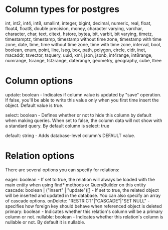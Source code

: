 # Column types for postgres
int, int2, int4, int8, smallint, integer, bigint, decimal, numeric, real, float, float4, float8, double precision, money, character varying, varchar, character, char, text, citext, hstore, bytea, bit, varbit, bit varying, timetz, timestamptz, timestamp, timestamp without time zone, timestamp with time zone, date, time, time without time zone, time with time zone, interval, bool, boolean, enum, point, line, lseg, box, path, polygon, circle, cidr, inet, macaddr, tsvector, tsquery, uuid, xml, json, jsonb, int4range, int8range, numrange, tsrange, tstzrange, daterange, geometry, geography, cube, ltree

# Column options
update: boolean - Indicates if column value is updated by "save" operation. If false, you'll be able to write this value only when you first time insert the object. Default value is true.

select: boolean - Defines whether or not to hide this column by default when making queries. When set to false, the column data will not show with a standard query. By default column is select: true

default: string - Adds database-level column's DEFAULT value.

# Relation options
There are several options you can specify for relations:

eager: boolean - If set to true, the relation will always be loaded with the main entity when using find* methods or QueryBuilder on this entity
cascade: boolean | ("insert" | "update")[] - If set to true, the related object will be inserted and updated in the database. You can also specify an array of cascade options.
onDelete: "RESTRICT"|"CASCADE"|"SET NULL" - specifies how foreign key should behave when referenced object is deleted
primary: boolean - Indicates whether this relation's column will be a primary column or not.
nullable: boolean - Indicates whether this relation's column is nullable or not. By default it is nullable.

